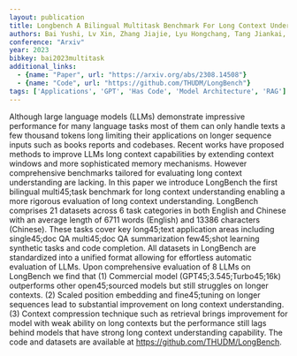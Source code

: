 ```yaml
---
layout: publication
title: Longbench A Bilingual Multitask Benchmark For Long Context Understanding
authors: Bai Yushi, Lv Xin, Zhang Jiajie, Lyu Hongchang, Tang Jiankai, Huang Zhidian, Du Zhengxiao, Liu Xiao, Zeng Aohan, Hou Lei, Dong Yuxiao, Tang Jie, Li Juanzi
conference: "Arxiv"
year: 2023
bibkey: bai2023multitask
additional_links:
  - {name: "Paper", url: "https://arxiv.org/abs/2308.14508"}
  - {name: "Code", url: "https://github.com/THUDM/LongBench"}
tags: ['Applications', 'GPT', 'Has Code', 'Model Architecture', 'RAG']
---
```

Although large language models (LLMs) demonstrate impressive performance for many language tasks most of them can only handle texts a few thousand tokens long limiting their applications on longer sequence inputs such as books reports and codebases. Recent works have proposed methods to improve LLMs long context capabilities by extending context windows and more sophisticated memory mechanisms. However comprehensive benchmarks tailored for evaluating long context understanding are lacking. In this paper we introduce LongBench the first bilingual multi45;task benchmark for long context understanding enabling a more rigorous evaluation of long context understanding. LongBench comprises 21 datasets across 6 task categories in both English and Chinese with an average length of 6711 words (English) and 13386 characters (Chinese). These tasks cover key long45;text application areas including single45;doc QA multi45;doc QA summarization few45;shot learning synthetic tasks and code completion. All datasets in LongBench are standardized into a unified format allowing for effortless automatic evaluation of LLMs. Upon comprehensive evaluation of 8 LLMs on LongBench we find that (1) Commercial model (GPT45;3.545;Turbo45;16k) outperforms other open45;sourced models but still struggles on longer contexts. (2) Scaled position embedding and fine45;tuning on longer sequences lead to substantial improvement on long context understanding. (3) Context compression technique such as retrieval brings improvement for model with weak ability on long contexts but the performance still lags behind models that have strong long context understanding capability. The code and datasets are available at https://github.com/THUDM/LongBench.
